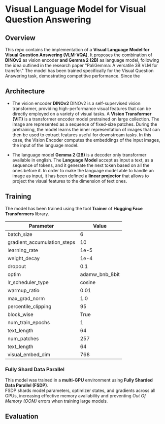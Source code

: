 # Visual Language Model for Visual Question Answering

## Overview

This repo contains the implementation of a **Visual Language Model for Visual Question Answering (VLM-VQA)**.
It proposes the combination of **DINOv2** as vision encoder **and Gemma 2 (2B)** as language model, following the idea outlined in the research paper "PaliGemma: A versatile 3B VLM for transfer."
The model has been trained specifically for the Visual Question Answering task, demostrating competitive performance.
Since the 


## Architecture

- The vision encoder **DINOv2** DINOv2 is a self-supervised vision transformer, providing high-performance visual features that can be directly employed on a variety of visual tasks.
  A **Vision Transformer (ViT)** is a transformer encoder model pretrained on large collection. The image are represented as a sequence of fixed-size patches.
  During the pretraining, the model learns the inner representation of images that can then be used to extract features useful for downstream tasks.
  In this case, the Vision Encoder computes the embeddings of the input images, the input of the language model.
  
- The language model **Gemma 2 (2B)** is a decoder only transformer available in english. The **Language Model** accept as input a text, as a sequence of tokens, and it generate the next token based on all the ones before it. In order to make the language model able to handle an image as input, it has been defined a **linear projector** that allows to project the visual features to the dimension of text ones.




## Training

The model has been trained using the tool **Trainer** of **Hugging Face** **Transformers** library.

| Parameter                  | Value             |
|----------------------------|-------------------|
| batch_size                 | 6                 |
| gradient_accumulation_steps| 10                |
| learning_rate              | 1e-5              |
| weight_decay               | 1e-4              |
| dropout                    | 0.1               |
| optim                      | adamw_bnb_8bit    |
| lr_scheduler_type          | cosine            |
| warmup_ratio               | 0.01              |
| max_grad_norm              | 1.0               |
| percentile_clipping        | 95                |
| block_wise                 | True              |
| num_train_epochs           | 1                 |
| text_length                | 64                |
| num_patches                | 257               |
| text_length                | 64                |
| visual_embed_dim           | 768               |

### Fully Shard Data Parallel

This model was trained in a **multi-GPU** environment using **Fully Sharded Data Parallel (FSDP)**.  
FSDP shards model parameters, optimizer states, and gradients across all GPUs, increasing effective memory availability and preventing *Out Of Memory (OOM)* errors when training large models.


## Evaluation


